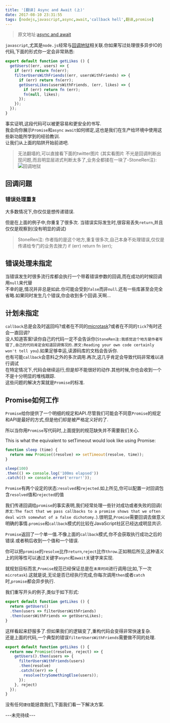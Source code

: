 ```yaml
---
title: '[翻译] Async and Await (上)'
date: 2017-08-10 23:31:55
tags: [nodejs,javascript,async,await,'callback hell',翻译,promise]
---
```


> 原文地址:[async and await](https://zeit.co/blog/async-and-await)

`javascript`,尤其是`node.js`经常与[回调地狱]相关联.你如果写过处理很多异步IO的代码,下面的形式你一定会非常熟悉:

```js
export default function getLikes () {
  getUsers((err, users) => {
    if (err) return fn(err);
    filterUsersWithFriends((err, usersWithFriends) => {
      if (err) return fn(err);
      getUsersLikes(usersWithFriends, (err, likes) => {
        if (err) return fn (err);
        fn(null, likes);
      });
    });
  });
}
```
事实证明,这段代码可以被更容易和更安全的书写.   
我会向你展示`Promise`和`async` `await`如何绑定,这也是我们在生产给环境中使用这些新功能所学到的经验教训.   
让我们从上面的陷阱开始前进吧.

> 无法翻墙的,可以直接看下面的twitter图片
> (其实看图片 不光是回调判断出现问题,而且明显层进式判断太多了,业务全都揉在一块了-StoneRen注):
![回调地狱](http://s1.jiasucloud.com/blog/image/Bp1IyS7CYAATIEB.jpg-p)

<!-- more -->

## 回调问题

### 错误处理重复

大多数情况下,你仅仅是想传递错误.   


但是在上面的例子中,你重复了很多次. 当错误实际发生时,很容易丢失`return`,并且仅仅是观察到(没有明显的调试)

> StoneRen注:
> 作者指的是这个地方,重复很多次,自己本身不处理错误,仅仅是传递给专门的业务去挫力
>  if (err) return fn (err);

## 错误处理未指定

当错误发生时很多流行库都会执行一个带着错误参数的回调,而在成功的时候回调用`null`来代替   
不幸的是,情况并非总是如此.你可能会受到`false`而非`null`.还有一些库甚至会完全省略.如果同时发生几个错误,你会收到多个回调.天啊...

## 计划未指定

`callback`总是会及时返回吗?或者在不同的[microtask](https://jakearchibald.com/2015/tasks-microtasks-queues-and-schedules/)?或者在不同的`tick`?有时还会一直回调?   
没人知道答案!读你自己的代码一定不会告诉你(`StoneRen注:我感觉这个地方是作者写错了,自己的代码肯定会知道回调情况的.原文:Reading your own code certainly won't tell you`).如果足够幸运,读源码库的文档会告诉你.   
也有可能`callback`会意料之外的多次调用.再次,这几乎肯定会导致代码非常难以进行调试   
在特定情况下,代码会继续运行,但是却不能很好的动作.其他时候,你也会收到一个不是十分明显的堆栈跟踪.  
这些问题的解决方案就是`Promise`的标准. 


## Promise如何工作

`Promise`给你提供了一个明细的规定和API.尽管我们可能会不同意`Promise`的规定和API是最好的方式,但是他们却是被严格定义好的了.

所以当你用`Promise`写代码时,上面提到的规范缺失并不需要我们关心.

This is what the equivalent to setTimeout would look like using Promise:

```js
function sleep (time) {
  return new Promise((resolve) => setTimeout(resolve, time));
}

sleep(100)
.then(() => console.log('100ms elapsed'))
.catch(() => console.error('error!'));
```

`Promise`有两个设定的状态:`resolved`和`rejected`.如上所见,你可以配置一对回调包含`resolved`值和`rejected`的值

我们传递回调给`promise`的事实表明,我们经常处理一些针对成功或者失败的回调( `原文:The fact that we pass callbacks to a promise shows that we often deal with somewhat of a false dichotomy.`).很明显,`Promise`需要回调去做意义明确的事情.`promise`和`callback`模式的比较在JavaScript社区已经达成明显共识.

`Promise`返回了一个单一值.不像上面的`callback`模式,你不会获取执行成功之后的错误.或者稍后收到一个值和一个错误.

你可以把`promise`的`resolve`比作`return`,`reject`比作`throw`.正如稍后所见,这种语义上的同等性可以通过关键字`async`和`await`关键字来实现.

就规划目标而言,`Promise`规范已经保证总是在`未来时间`进行调用(比如,下一次`microtask`).这就是说,无论是否已经执行完成,你每次调用`then`或者`catch`时,`promise`都会异步执行.

我们重写开头的例子,类似于如下形式:   

```js
export default function getLikes () {
  return getUsers()
  .then(users => filterUsersWithFriends)
  .then(usersWithFriends => getUsersLikes);
}
```
这样看起来舒服多了.但如果我们的逻辑变了,重构代码会变得非常快速复杂.  
还是上面的代码,一个典型的错误`filterUsersWithFriends`需要做不同的处理.

```js
export default function getLikes () {
  return new Promise((resolve, reject) => {
    getUsers().then(users => {
      filterUsersWithFriends(users)
      .then(resolve)
      .catch((err) => {
        resolve(trySomethingElse(users));
      });
    }, reject)
  });
}
```
没有任何`捷径`能拯救我们,下面我们看一下解决方案.

---未完待续---


[回调地狱]: https://twitter.com/dr4goonis/status/476617165463105536


